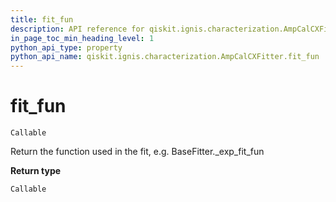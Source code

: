 ```yaml
---
title: fit_fun
description: API reference for qiskit.ignis.characterization.AmpCalCXFitter.fit_fun
in_page_toc_min_heading_level: 1
python_api_type: property
python_api_name: qiskit.ignis.characterization.AmpCalCXFitter.fit_fun
---
```


# fit\_fun

<span id="qiskit.ignis.characterization.AmpCalCXFitter.fit_fun" />

`Callable`

Return the function used in the fit, e.g. BaseFitter.\_exp\_fit\_fun

**Return type**

`Callable`

